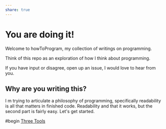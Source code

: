 ```yaml
---
share: true
---
```


# You are doing it!

Welcome to howToProgram, my collection of writings on programming.

Think of this repo as an exploration of how I think about programming.

If you have input or disagree, open up an issue, I would love to hear from you.

## Why are you writing this?

I m trying to articulate a philosophy of programming, specifically readability is all that matters in finished code.
Readability and that it works, but the second part is fairly easy. Let's get started.

#begin [Three Tools](./Three%20Tools.md)